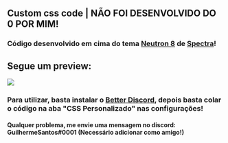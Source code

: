 <h2>Custom css code | NÃO FOI DESENVOLVIDO DO 0 POR MIM!</h2>
<h3>Código desenvolvido em cima do tema <a href="https://betterdiscord.app/theme/Neutron" target="_blank">Neutron 8</a> de <a href="https://betterdiscord.app/developer/Spectra" target="_blank">Spectra</a>!<br>
<h2>Segue um preview:</h2>
<img src="https://media.discordapp.net/attachments/932834982613893210/932834992642490389/unknown.png">
  <h3>Para utilizar, basta instalar o <a href="https://betterdiscord.app">Better Discord</a>, depois basta colar o código na aba "CSS Personalizado" nas configurações!</h3>
<h4>Qualquer problema, me envie uma mensagem no discord: <strong>GuilhermeSantos#0001</strong> (Necessário adicionar como amigo!)</h4>
